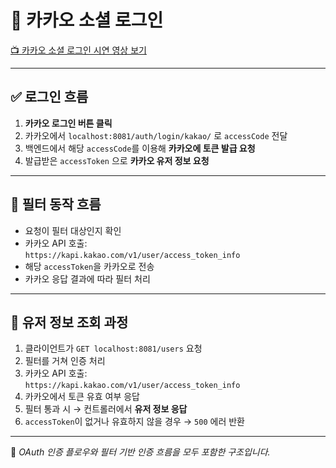 # 🔐 카카오 소셜 로그인

[📺 카카오 소셜 로그인 시연 영상 보기](https://youtu.be/8rHspTDvF9A)

---

## ✅ 로그인 흐름

1. **카카오 로그인 버튼 클릭**
2. 카카오에서 `localhost:8081/auth/login/kakao/` 로 `accessCode` 전달
3. 백엔드에서 해당 `accessCode`를 이용해 **카카오에 토큰 발급 요청**
4. 발급받은 `accessToken` 으로 **카카오 유저 정보 요청**

---

## 🧱 필터 동작 흐름

- 요청이 필터 대상인지 확인
- 카카오 API 호출:  
  `https://kapi.kakao.com/v1/user/access_token_info`
- 해당 `accessToken`을 카카오로 전송
- 카카오 응답 결과에 따라 필터 처리

---

## 👤 유저 정보 조회 과정

1. 클라이언트가 `GET localhost:8081/users` 요청
2. 필터를 거쳐 인증 처리
3. 카카오 API 호출:  
   `https://kapi.kakao.com/v1/user/access_token_info`
4. 카카오에서 토큰 유효 여부 응답
5. 필터 통과 시 → 컨트롤러에서 **유저 정보 응답**
6. `accessToken`이 없거나 유효하지 않을 경우 → `500` 에러 반환

---

📌 *OAuth 인증 플로우와 필터 기반 인증 흐름을 모두 포함한 구조입니다.*

